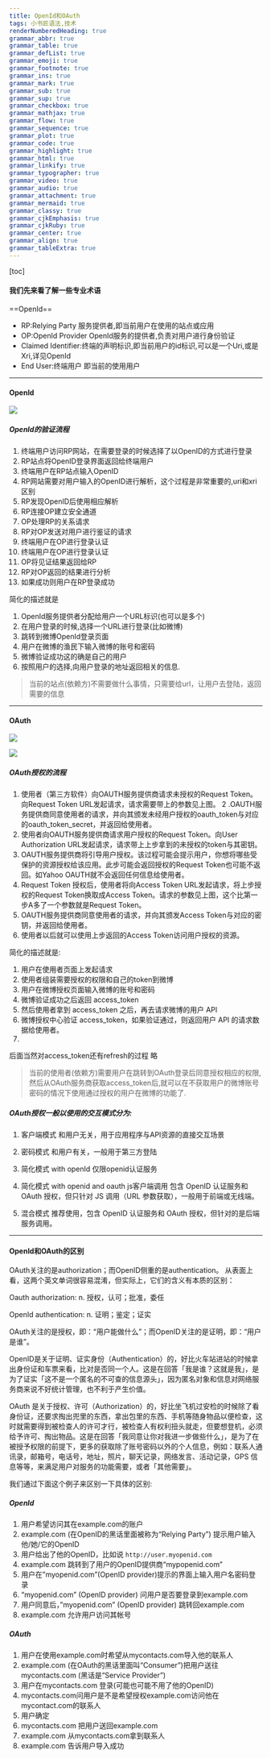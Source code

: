 ```yaml
---
title: OpenId和OAuth
tags: 小书匠语法,技术
renderNumberedHeading: true
grammar_abbr: true
grammar_table: true
grammar_defList: true
grammar_emoji: true
grammar_footnote: true
grammar_ins: true
grammar_mark: true
grammar_sub: true
grammar_sup: true
grammar_checkbox: true
grammar_mathjax: true
grammar_flow: true
grammar_sequence: true
grammar_plot: true
grammar_code: true
grammar_highlight: true
grammar_html: true
grammar_linkify: true
grammar_typographer: true
grammar_video: true
grammar_audio: true
grammar_attachment: true
grammar_mermaid: true
grammar_classy: true
grammar_cjkEmphasis: true
grammar_cjkRuby: true
grammar_center: true
grammar_align: true
grammar_tableExtra: true
---
```


[toc]

#### 我们先来看了解一些专业术语

==OpenId==
- RP:Relying Party 服务提供者,即当前用户在使用的站点或应用
- OP:OpenId Provider OpenId服务的提供者,负责对用户进行身份验证
- Claimed Identifier:终端的声明标识,即当前用户的id标识,可以是一个Uri,或是Xri,详见OpenId
- End User:终端用户 即当前的使用用户

--------------

#### OpenId

![](http://qiniu.imolili.com/小书匠/1.jpg)

##### OpenId的验证流程
1. 终端用户访问RP网站，在需要登录的时候选择了以OpenID的方式进行登录
2. RP站点将OpenID登录界面返回给终端用户
3. 终端用户在RP站点输入OpenID
4. RP网站需要对用户输入的OpenID进行解析，这个过程是非常重要的,uri和xri区别
5. RP发现OpenID后使用相应解析
6. RP连接OP建立安全通道
7. OP处理RP的关系请求
8. RP对OP发送对用户进行鉴证的请求
9. 终端用户在OP进行登录认证
10. 终端用户在OP进行登录认证
11. OP将见证结果返回给RP
12. RP对OP返回的结果进行分析
13. 如果成功则用户在RP登录成功

简化的描述就是
1. OpenId服务提供者分配给用户一个URL标识(也可以是多个)
2. 在用户登录的时候,选择一个URL进行登录(比如微博)
3. 跳转到微博OpenId登录页面
4. 用户在微博的渔民下输入微博的账号和密码
5. 微博验证成功这的确是自己的用户
6. 按照用户的选择,向用户登录的地址返回相关的信息.

> 当前的站点(依赖方)不需要做什么事情，只需要给url，让用户去登陆，返回需要的信息

-----------------

#### OAuth

![](http://qiniu.imolili.com/小书匠/2.jpg)

![](http://qiniu.imolili.com/小书匠/3.jpg)

##### OAuth授权的流程

1. 使用者（第三方软件）向OAUTH服务提供商请求未授权的Request Token。向Request Token URL发起请求，请求需要带上的参数见上图。
2 .OAUTH服务提供商同意使用者的请求，并向其颁发未经用户授权的oauth_token与对应的oauth_token_secret，并返回给使用者。
3. 使用者向OAUTH服务提供商请求用户授权的Request Token。向User Authorization URL发起请求，请求带上上步拿到的未授权的token与其密钥。
4. OAUTH服务提供商将引导用户授权。该过程可能会提示用户，你想将哪些受保护的资源授权给该应用。此步可能会返回授权的Request Token也可能不返回。如Yahoo OAUTH就不会返回任何信息给使用者。
5. Request Token 授权后，使用者将向Access Token URL发起请求，将上步授权的Request Token换取成Access Token。请求的参数见上图，这个比第一步A多了一个参数就是Request Token。
6. OAUTH服务提供商同意使用者的请求，并向其颁发Access Token与对应的密钥，并返回给使用者。
7. 使用者以后就可以使用上步返回的Access Token访问用户授权的资源。

简化的描述就是:
1. 用户在使用者页面上发起请求
2. 使用者组装需要授权的权限和自己的token到微博
3. 用户在微博授权页面输入微博的账号和密码
4. 微博验证成功之后返回 access_token
5. 然后使用者拿到 access_token 之后，再去请求微博的用户 API
6. 微博授权中心验证 access_token，如果验证通过，则返回用户 API 的请求数据给使用者。
7. 
后面当然对access_token还有refresh的过程 略

> 当前的使用者(依赖方)需要用户在跳转到OAuth登录后同意授权相应的权限,然后从OAuth服务商获取access_token后,就可以在不获取用户的微博账号密码的情况下使用通过授权的用户在微博的功能了.

##### OAuth授权一般以使用的交互模式分为:

1. 客户端模式
和用户无关，用于应用程序与API资源的直接交互场景

2. 密码模式
和用户有关，一般用于第三方登陆

3. 简化模式 with openId
仅限openid认证服务

4. 简化模式 with openid and oauth js客户端调用
包含 OpenID 认证服务和 OAuth 授权，但只针对 JS 调用（URL 参数获取），一般用于前端或无线端。

5. 混合模式
推荐使用，包含 OpenID 认证服务和 OAuth 授权，但针对的是后端服务调用。

--------------------

#### OpenId和OAuth的区别

OAuth关注的是authorization；而OpenID侧重的是authentication。
从表面上看，这两个英文单词很容易混淆，但实际上，它们的含义有本质的区别：

Oauth
authorization: n. 授权，认可；批准，委任

OpenId
authentication: n. 证明；鉴定；证实

OAuth关注的是授权，即：“用户能做什么”；而OpenID关注的是证明，即：“用户是谁”。

OpenID是关于证明、证实身份（Authentication）的，好比火车站进站的时候拿出身份证和车票来看，比对是否同一个人。这是在回答「我是谁？这就是我」，是为了证实「这不是一个匿名的不可查的信息源头」，因为匿名对象和信息对网络服务商来说不好统计管理，也不利于产生价值。

OAuth 是关于授权、许可（Authorization）的，好比坐飞机过安检的时候除了看身份证，还要求掏出兜里的东西，拿出包里的东西、手机等随身物品以便检查，这时就需要得到被检查人的许可才行，被检查人有权利扭头就走，但要想登机，必须给予许可、掏出物品。这是在回答「我同意让你对我进一步做些什么」，是为了在被授予权限的前提下，更多的获取除了账号密码以外的个人信息，例如：联系人通讯录，邮箱号，电话号，地址，照片，聊天记录，网络发言、活动记录，GPS 信息等等，来满足用户对服务的功能需要，或者「其他需要」。

我们通过下面这个例子来区别一下具体的区别:

##### OpenId

1.  用户希望访问其在example.com的账户
2.  example.com (在OpenID的黑话里面被称为“Relying Party”) 提示用户输入他/她/它的OpenID
3.  用户给出了他的OpenID，比如说 `http://user.myopenid.com`
4.  example.com 跳转到了用户的OpenID提供商“mypopenid.com”
5.  用户在”myopenid.com”(OpenID provider)提示的界面上输入用户名密码登录
6.  “myopenid.com” (OpenID provider) 问用户是否要登录到example.com
7.  用户同意后，”myopenid.com” (OpenID provider) 跳转回example.com
8.  example.com 允许用户访问其帐号

##### OAuth

1.  用户在使用example.com时希望从mycontacts.com导入他的联系人
2.  example.com (在OAuth的黑话里面叫“Consumer”)把用户送往mycontacts.com (黑话是“Service Provider”)
3.  用户在mycontacts.com 登录(可能也可能不用了他的OpenID)
4.  mycontacts.com问用户是不是希望授权example.com访问他在mycontact.com的联系人
5.  用户确定
6.  mycontacts.com 把用户送回example.com
7.  example.com 从mycontacts.com拿到联系人
8.  example.com 告诉用户导入成功


